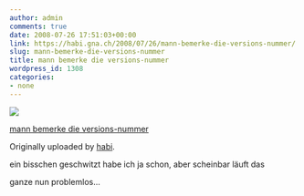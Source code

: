 ```yaml
---
author: admin
comments: true
date: 2008-07-26 17:51:03+00:00
link: https://habi.gna.ch/2008/07/26/mann-bemerke-die-versions-nummer/
slug: mann-bemerke-die-versions-nummer
title: mann bemerke die versions-nummer
wordpress_id: 1308
categories:
- none
---
```



 [![](https://static.flickr.com/3216/2703629577_52fe37d14c_m.jpg)](https://www.flickr.com/photos/habi/2703629577/)
   

 
  [mann bemerke die versions-nummer](https://www.flickr.com/photos/habi/2703629577/)
    

  Originally uploaded by [habi](https://www.flickr.com/people/habi/).
 



ein bisschen geschwitzt habe ich ja schon, aber scheinbar läuft das  

ganze nun problemlos...
  


